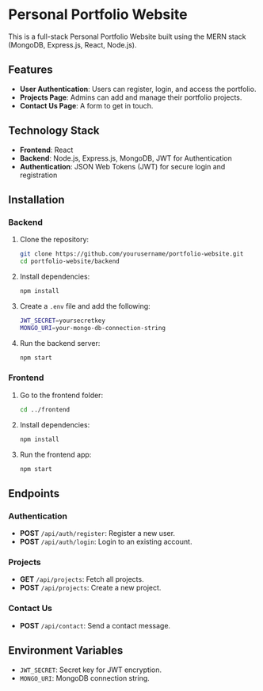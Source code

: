 # Personal Portfolio Website

This is a full-stack Personal Portfolio Website built using the MERN stack (MongoDB, Express.js, React, Node.js).

## Features
- **User Authentication**: Users can register, login, and access the portfolio.
- **Projects Page**: Admins can add and manage their portfolio projects.
- **Contact Us Page**: A form to get in touch.

## Technology Stack
- **Frontend**: React
- **Backend**: Node.js, Express.js, MongoDB, JWT for Authentication
- **Authentication**: JSON Web Tokens (JWT) for secure login and registration

## Installation

### Backend
1. Clone the repository:
    ```bash
    git clone https://github.com/yourusername/portfolio-website.git
    cd portfolio-website/backend
    ```

2. Install dependencies:
    ```bash
    npm install
    ```

3. Create a `.env` file and add the following:
    ```bash
    JWT_SECRET=yoursecretkey
    MONGO_URI=your-mongo-db-connection-string
    ```

4. Run the backend server:
    ```bash
    npm start
    ```

### Frontend
1. Go to the frontend folder:
    ```bash
    cd ../frontend
    ```

2. Install dependencies:
    ```bash
    npm install
    ```

3. Run the frontend app:
    ```bash
    npm start
    ```

## Endpoints

### Authentication
- **POST** `/api/auth/register`: Register a new user.
- **POST** `/api/auth/login`: Login to an existing account.

### Projects
- **GET** `/api/projects`: Fetch all projects.
- **POST** `/api/projects`: Create a new project.

### Contact Us
- **POST** `/api/contact`: Send a contact message.

## Environment Variables
- `JWT_SECRET`: Secret key for JWT encryption.
- `MONGO_URI`: MongoDB connection string.




